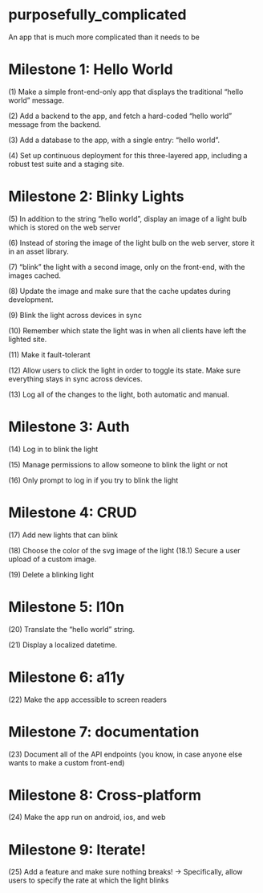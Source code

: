 # purposefully_complicated
An app that is much more complicated than it needs to be

Milestone 1: Hello World
===

(1) Make a simple front-end-only app that displays the traditional “hello world” message.

(2) Add a backend to the app, and fetch a hard-coded “hello world” message from the backend.

(3) Add a database to the app, with a single entry: “hello world”.

(4) Set up continuous deployment for this three-layered app, including a robust test suite and a staging site.

Milestone 2: Blinky Lights
====

(5) In addition to the string “hello world”, display an image of a light bulb which is stored on the web server

(6) Instead of storing the image of the light bulb on the web server, store it in an asset library.

(7) “blink” the light with a second image, only on the front-end, with the images cached.

(8) Update the image and make sure that the cache updates during development.

(9) Blink the light across devices in sync

(10) Remember which state the light was in when all clients have left the lighted site.

(11) Make it fault-tolerant

(12) Allow users to click the light in order to toggle its state. Make sure everything stays in sync across devices.

(13) Log all of the changes to the light, both automatic and manual.

Milestone 3: Auth
===

(14) Log in to blink the light

(15) Manage permissions to allow someone to blink the light or not

(16) Only prompt to log in if you try to blink the light

Milestone 4: CRUD
===

(17) Add new lights that can blink

(18) Choose the color of the svg image of the light
(18.1) Secure a user upload of a custom image.

(19) Delete a blinking light

Milestone 5: l10n
===

(20) Translate the “hello world” string.

(21) Display a localized datetime.

Milestone 6: a11y
===

(22) Make the app accessible to screen readers

Milestone 7: documentation
===

(23) Document all of the API endpoints (you know, in case anyone else wants to make a custom front-end)

Milestone 8: Cross-platform
===

(24) Make the app run on android, ios, and web

Milestone 9: Iterate!
===

(25) Add a feature and make sure nothing breaks!
-> Specifically, allow users to specify the rate at which the light blinks